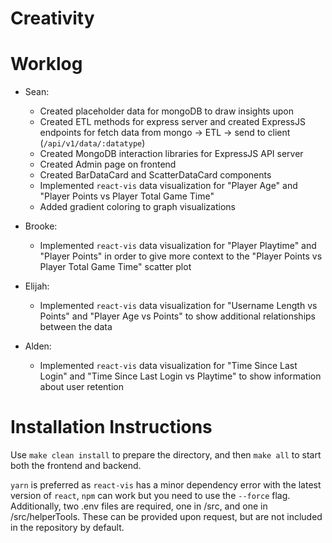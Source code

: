# Creativity

# Worklog
- Sean:
	- Created placeholder data for mongoDB to draw insights upon
	- Created ETL methods for express server and created ExpressJS endpoints for fetch data from mongo -> ETL -> send to client (`/api/v1/data/:datatype`)
	- Created MongoDB interaction libraries for ExpressJS API server
	- Created Admin page on frontend
	- Created BarDataCard and ScatterDataCard components
	- Implemented `react-vis` data visualization for "Player Age" and "Player Points vs Player Total Game Time"
	- Added gradient coloring to graph visualizations

- Brooke: 
	- Implemented `react-vis` data visualization for "Player Playtime" and "Player Points" in order to give more context to the "Player Points vs Player Total Game Time" scatter plot

- Elijah: 
  - Implemented `react-vis` data visualization for "Username Length vs Points" and "Player Age vs Points" to show additional relationships between the data

- Alden:
	- Implemented `react-vis` data visualization for "Time Since Last Login" and "Time Since Last Login vs Playtime" to show information about user retention

# Installation Instructions

Use `make clean install` to prepare the directory, and then
`make all` to start both the frontend and backend.

`yarn` is preferred as `react-vis` has a minor dependency error with the latest version of `react`, `npm` can work but you need to use the `--force` flag. Additionally, two .env files are required, one in /src, and one in /src/helperTools. These can be provided upon request, but are not included in the repository by default.